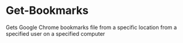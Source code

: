 # Get-Bookmarks
Gets Google Chrome bookmarks file from a specific location from a specified user on a specified computer
